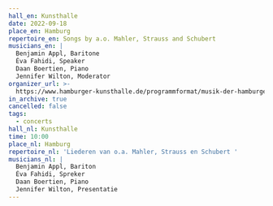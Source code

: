 ```yaml
---
hall_en: Kunsthalle
date: 2022-09-18
place_en: Hamburg
repertoire_en: Songs by a.o. Mahler, Strauss and Schubert
musicians_en: |
  Benjamin Appl, Baritone
  Éva Fahidi, Speaker
  Daan Boertien, Piano
  Jennifer Wilton, Moderator
organizer_url: >-
  https://www.hamburger-kunsthalle.de/programmformat/musik-der-hamburger-kunsthalle
in_archive: true
cancelled: false
tags:
  - concerts
hall_nl: Kunsthalle
time: 10:00
place_nl: Hamburg
repertoire_nl: 'Liederen van o.a. Mahler, Strauss en Schubert '
musicians_nl: |
  Benjamin Appl, Bariton
  Éva Fahidi, Spreker
  Daan Boertien, Piano
  Jennifer Wilton, Presentatie
---
```

